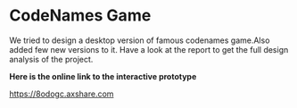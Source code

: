 # CodeNames Game
We tried to design a desktop version of famous codenames game.Also added few new versions to it.
Have a look at the report to get the full design analysis of the project.

**Here is the online link to the interactive prototype**

https://8odogc.axshare.com
